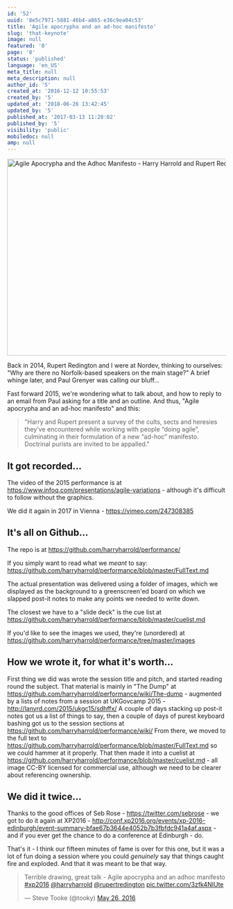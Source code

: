 ```yaml
---
id: '52'
uuid: '8e5c7971-5881-46b4-a865-e36c9ea04c53'
title: 'Agile apocrypha and an ad-hoc manifesto'
slug: 'that-keynote'
image: null
featured: '0'
page: '0'
status: 'published'
language: 'en_US'
meta_title: null
meta_description: null
author_id: '5'
created_at: '2016-12-12 10:55:53'
created_by: '5'
updated_at: '2018-06-26 13:42:45'
updated_by: '5'
published_at: '2017-03-13 11:20:02'
published_by: '5'
visibility: 'public'
mobiledoc: null
amp: null
---
```


<a data-flickr-embed="true"  href="https://www.flickr.com/photos/micheleidesmith/16597694589" title="Agile Apocrypha and the Adhoc Manifesto - Harry Harrold and Rupert Redington"><img src="https://c1.staticflickr.com/9/8657/16597694589_704d74923b_z.jpg" width="640" height="453" alt="Agile Apocrypha and the Adhoc Manifesto - Harry Harrold and Rupert Redington"></a><script async src="//embedr.flickr.com/assets/client-code.js" charset="utf-8"></script>

Back in 2014, Rupert Redington and I were at Nordev, thinking to ourselves: "Why are there no Norfolk-based speakers on the main stage?" A brief whinge later, and Paul Grenyer was calling our bluff...

Fast forward 2015, we're wondering what to talk about, and how to reply to an email from Paul asking for a title and an outline. And thus,
"Agile apocrypha and an ad-hoc manifesto" and this:

> "Harry and Rupert present a survey of the cults, sects and heresies they’ve encountered while working with people “doing agile”, culminating in their formulation of a new “ad-hoc” manifesto. Doctrinal purists are invited to be appalled."

## It got recorded...

The video of the 2015 performance is at https://www.infoq.com/presentations/agile-variations - although it's difficult to follow without the graphics.

We did it again in 2017 in Vienna - https://vimeo.com/247308385

## It's all on Github...

The repo is at https://github.com/harryharrold/performance/

If you simply want to read what we _meant_ to say: https://github.com/harryharrold/performance/blob/master/FullText.md

The actual presentation was delivered using a folder of images, which we displayed as the background to a greenscreen'ed board on which we slapped post-it notes to make any points we needed to write down.

The closest we have to a "slide deck" is the cue list at https://github.com/harryharrold/performance/blob/master/cuelist.md

If you'd like to see the images we used, they're (unordered) at https://github.com/harryharrold/performance/tree/master/images

## How we wrote it, for what it's worth...

First thing we did was wrote the session title and pitch, and started reading round the subject. That material is mainly in "The Dump" at https://github.com/harryharrold/performance/wiki/The-dump - augmented by a lists of notes from a session at UKGovcamp 2015 - http://lanyrd.com/2015/ukgc15/sdhffx/ A couple of days stacking up post-it notes got us a list of things to say, then a couple of days of purest keyboard bashing got us to the session sections at https://github.com/harryharrold/performance/wiki/ From there, we moved to the full text to https://github.com/harryharrold/performance/blob/master/FullText.md so we could hammer at it properly. That then made it into a cuelist at https://github.com/harryharrold/performance/blob/master/cuelist.md - all image CC-BY licensed for commercial use, although we need to be clearer about referencing ownership.

## We did it twice...

Thanks to the good offices of Seb Rose - https://twitter.com/sebrose - we got to do it again at XP2016 - http://conf.xp2016.org/events/xp-2016-edinburgh/event-summary-bfae67b3644e4052b7b3fbfdc941a4af.aspx - and if you ever get the chance to do a conference at Edinburgh - do.

That's it - I think our fifteen minutes of fame is over for this one, but it was a lot of fun doing a session where you could _genuinely_ say that things caught fire and exploded. And that it was meant to be that way.

<blockquote class="twitter-tweet" data-lang="en"><p lang="en" dir="ltr">Terrible drawing, great talk - Agile apocrypha and an adhoc manifesto <a href="https://twitter.com/hashtag/xp2016?src=hash">#xp2016</a> <a href="https://twitter.com/harryharrold">@harryharrold</a> <a href="https://twitter.com/rupertredington">@rupertredington</a> <a href="https://t.co/3zfk4NIUte">pic.twitter.com/3zfk4NIUte</a></p>&mdash; Steve Tooke (@tooky) <a href="https://twitter.com/tooky/status/735866417568993281">May 26, 2016</a></blockquote>
<script async src="//platform.twitter.com/widgets.js" charset="utf-8"></script>
